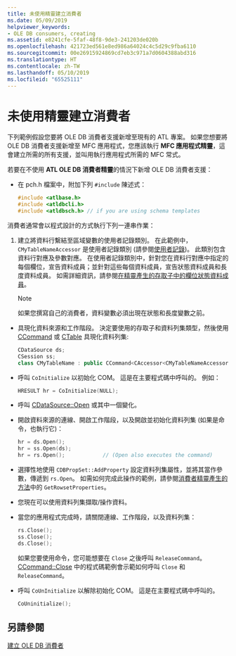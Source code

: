 ```yaml
---
title: 未使用精靈建立消費者
ms.date: 05/09/2019
helpviewer_keywords:
- OLE DB consumers, creating
ms.assetid: e8241cfe-5faf-48f8-9de3-241203de020b
ms.openlocfilehash: 421723ed561e8ed986a64024c4c5d29c9fba6110
ms.sourcegitcommit: 00e26915924869cd7eb3c971a7d0604388abd316
ms.translationtype: HT
ms.contentlocale: zh-TW
ms.lasthandoff: 05/10/2019
ms.locfileid: "65525111"
---
```

# <a name="creating-a-consumer-without-using-a-wizard"></a>未使用精靈建立消費者

下列範例假設您要將 OLE DB 消費者支援新增至現有的 ATL 專案。 如果您想要將 OLE DB 消費者支援新增至 MFC 應用程式，您應該執行 **MFC 應用程式精靈**，這會建立所需的所有支援，並叫用執行應用程式所需的 MFC 常式。

若要在不使用 **ATL OLE DB 消費者精靈**的情況下新增 OLE DB 消費者支援：

- 在 pch.h 檔案中，附加下列 `#include` 陳述式：

    ```cpp
    #include <atlbase.h>
    #include <atldbcli.h>
    #include <atldbsch.h> // if you are using schema templates
    ```

消費者通常會以程式設計的方式執行下列一連串作業：

1. 建立將資料行繫結至區域變數的使用者記錄類別。 在此範例中，`CMyTableNameAccessor` 是使用者記錄類別 (請參閱[使用者記錄](../../data/oledb/user-records.md))。 此類別包含資料行對應及參數對應。 在使用者記錄類別中，針對您在資料行對應中指定的每個欄位，宣告資料成員；並針對這些每個資料成員，宣告狀態資料成員和長度資料成員。 如需詳細資訊，請參閱[在精靈產生的存取子中的欄位狀態資料成員](../../data/oledb/field-status-data-members-in-wizard-generated-accessors.md)。

    > [!NOTE]
    > 如果您撰寫自己的消費者，資料變數必須出現在狀態和長度變數之前。

- 具現化資料來源和工作階段。 決定要使用的存取子和資料列集類型，然後使用 [CCommand](../../data/oledb/ccommand-class.md) 或 [CTable](../../data/oledb/ctable-class.md) 具現化資料列集:

    ```cpp
    CDataSource ds;
    CSession ss;
    class CMyTableName : public CCommand<CAccessor<CMyTableNameAccessor>>
    ```

- 呼叫 `CoInitialize` 以初始化 COM。 這是在主要程式碼中呼叫的。 例如：

    ```cpp
    HRESULT hr = CoInitialize(NULL);
    ```

- 呼叫 [CDataSource::Open](../../data/oledb/cdatasource-open.md) 或其中一個變化。

- 開啟資料來源的連線、開啟工作階段，以及開啟並初始化資料列集 (如果是命令，也執行它)：

    ```cpp
    hr = ds.Open();
    hr = ss.Open(ds);
    hr = rs.Open();            // (Open also executes the command)
    ```

- 選擇性地使用 `CDBPropSet::AddProperty` 設定資料列集屬性，並將其當作參數，傳遞到 `rs.Open`。 如需如何完成此操作的範例，請參閱[消費者精靈產生的方法](../../data/oledb/consumer-wizard-generated-methods.md)中的 `GetRowsetProperties`。

- 您現在可以使用資料列集擷取/操作資料。

- 當您的應用程式完成時，請關閉連線、工作階段，以及資料列集：

    ```cpp
    rs.Close();
    ss.Close();
    ds.Close();
    ```

   如果您要使用命令，您可能想要在 `Close` 之後呼叫 `ReleaseCommand`。 [CCommand::Close](../../data/oledb/ccommand-close.md) 中的程式碼範例會示範如何呼叫 `Close` 和 `ReleaseCommand`。

- 呼叫 `CoUnInitialize` 以解除初始化 COM。 這是在主要程式碼中呼叫的。

    ```cpp
    CoUninitialize();
    ```

## <a name="see-also"></a>另請參閱

[建立 OLE DB 消費者](../../data/oledb/creating-an-ole-db-consumer.md)